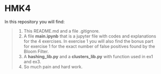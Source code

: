 # HMK4
In this repository you will find:
> 1) This README.md and a file .gitignore. <br>
> 2) A file **main.ipynb** that is a jupyter file with codes and explanations for the 4 exercises. In exercise 1 you will also find the bonus part for exercise 1 for the exact number of false positives found by the Bloom Filter.<br>
> 3) A **hashing_lib.py** and a **clusters_lib.py** with function used in ex1 and ex3. <br>
> 4) So much pain and hard work.
